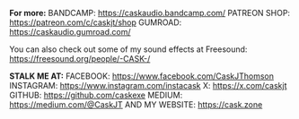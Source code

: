 
**For more:**
BANDCAMP: https://caskaudio.bandcamp.com/
PATREON SHOP: https://patreon.com/c/caskjt/shop
GUMROAD: https://caskaudio.gumroad.com/

You can also check out some of my sound effects at Freesound: https://freesound.org/people/-CASK-/

**STALK ME AT:**
FACEBOOK: https://www.facebook.com/CaskJThomson
INSTAGRAM: https://www.instagram.com/instacask
X: https://x.com/caskjt
GITHUB: https://github.com/caskexe
MEDIUM: https://medium.com/@CaskJT
AND MY WEBSITE: https://cask.zone
